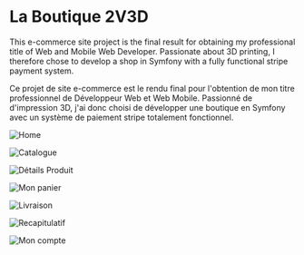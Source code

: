 # La Boutique 2V3D

This e-commerce site project is the final result for obtaining my professional title of Web and Mobile Web Developer. 
Passionate about 3D printing, I therefore chose to develop a shop in Symfony with a fully functional stripe payment system.

Ce projet de site e-commerce est le rendu final pour l'obtention de mon titre professionnel de Développeur Web et Web Mobile. 
Passionné de d'impression 3D, j'ai donc choisi de développer une boutique en Symfony avec un système de paiement stripe totalement fonctionnel.


![Home](https://user-images.githubusercontent.com/18125893/221957779-75e08768-e350-43b0-b622-3e39d916600d.png)

![Catalogue](https://user-images.githubusercontent.com/18125893/221957812-543bed7f-f8ab-454e-8c4f-09e1ba5bbde5.png)

![Détails Produit](https://user-images.githubusercontent.com/18125893/221957845-734e5cd1-99da-483d-9a99-6ed6e0277a66.png)

![Mon panier](https://user-images.githubusercontent.com/18125893/221957907-56dbbdcd-94d0-4b20-95ed-082705d3e54e.png)

![Livraison](https://user-images.githubusercontent.com/18125893/221958167-2d0a6a51-6614-4054-b452-35fc5f4bb3cc.png)

![Recapitulatif](https://user-images.githubusercontent.com/18125893/221958245-b43007b2-409c-49c2-b0a0-02df0492e6d2.png)

![Mon compte](https://user-images.githubusercontent.com/18125893/221958287-9877eb40-fe69-46ab-8489-960120a70b65.png)
